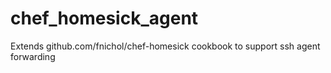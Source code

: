 chef_homesick_agent
===================

Extends github.com/fnichol/chef-homesick cookbook to support ssh agent forwarding